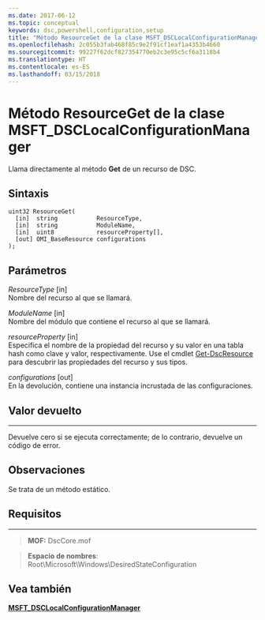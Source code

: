 ```yaml
---
ms.date: 2017-06-12
ms.topic: conceptual
keywords: dsc,powershell,configuration,setup
title: "Método ResourceGet de la clase MSFT_DSCLocalConfigurationManager"
ms.openlocfilehash: 2c055b3fab468f85c9e2f91cf1eaf1a4353b4660
ms.sourcegitcommit: 99227f62dcf827354770eb2c3e95c5cf6a3118b4
ms.translationtype: HT
ms.contentlocale: es-ES
ms.lasthandoff: 03/15/2018
---
```

# <a name="resourceget-method-of-the-msftdsclocalconfigurationmanager-class"></a>Método ResourceGet de la clase MSFT_DSCLocalConfigurationManager

Llama directamente al método **Get** de un recurso de DSC.

<a name="syntax"></a>Sintaxis
------

```mof
uint32 ResourceGet(
  [in]  string           ResourceType,
  [in]  string           ModuleName,
  [in]  uint8            resourceProperty[],
  [out] OMI_BaseResource configurations
);
```

<a name="parameters"></a>Parámetros
----------

*ResourceType* \[in\]  
Nombre del recurso al que se llamará.

*ModuleName* \[in\]  
Nombre del módulo que contiene el recurso al que se llamará.

*resourceProperty* \[in\]  
Especifica el nombre de la propiedad del recurso y su valor en una tabla hash como clave y valor, respectivamente. Use el cmdlet [Get-DscResource](https://technet.microsoft.com/library/dn521625.aspx) para descubrir las propiedades del recurso y sus tipos.

*configurations* \[out\]  
En la devolución, contiene una instancia incrustada de las configuraciones.

## <a name="return-value"></a>Valor devuelto
------------

Devuelve cero si se ejecuta correctamente; de lo contrario, devuelve un código de error.

## <a name="remarks"></a>Observaciones

Se trata de un método estático.

## <a name="requirements"></a>Requisitos
------------
>**MOF:** DscCore.mof

>**Espacio de nombres**: Root\Microsoft\Windows\DesiredStateConfiguration


## <a name="see-also"></a>Vea también


[**MSFT_DSCLocalConfigurationManager**](msft-dsclocalconfigurationmanager.md)


 

 



